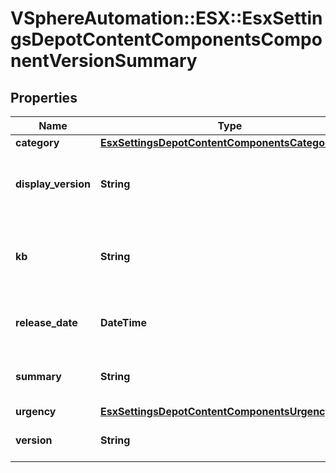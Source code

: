 # VSphereAutomation::ESX::EsxSettingsDepotContentComponentsComponentVersionSummary

## Properties
Name | Type | Description | Notes
------------ | ------------- | ------------- | -------------
**category** | [**EsxSettingsDepotContentComponentsCategoryType**](EsxSettingsDepotContentComponentsCategoryType.md) |  | 
**display_version** | **String** | Human readable version of the component. | 
**kb** | **String** | Link to kb article related to this the component version. | 
**release_date** | **DateTime** | Release date of the component version. | 
**summary** | **String** | Summary of the component version. | 
**urgency** | [**EsxSettingsDepotContentComponentsUrgencyType**](EsxSettingsDepotContentComponentsUrgencyType.md) |  | 
**version** | **String** | Version of the component. | 


